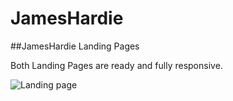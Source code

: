 # JamesHardie
##JamesHardie Landing Pages

Both Landing Pages are ready and fully responsive.

![Landing page](https://user-images.githubusercontent.com/64412852/134239094-a64aacfd-8027-46d4-aeb6-4c62f7b6af89.png)
